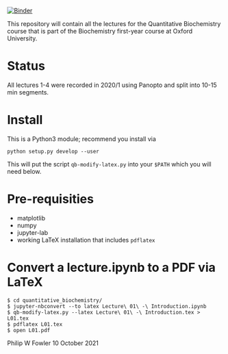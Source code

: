 [![Binder](https://mybinder.org/badge_logo.svg)](https://mybinder.org/v2/gh/philipwfowler/quantitative_biochemistry/master)


This repository will contain all the lectures for the Quantitative Biochemistry course that is part of the Biochemistry first-year course at Oxford University. 

# Status
All lectures 1-4 were recorded in 2020/1 using Panopto and split into 10-15 min segments.

# Install
This is a Python3 module; recommend you install via

`python setup.py develop --user`

This will put the script `qb-modify-latex.py` into your `$PATH` which you will need below.

# Pre-requisities

* matplotlib
* numpy
* jupyter-lab 
* working LaTeX installation that includes `pdflatex`

# Convert a lecture.ipynb to a PDF via LaTeX

```
$ cd quantitative_biochemistry/
$ jupyter-nbconvert --to latex Lecture\ 01\ -\ Introduction.ipynb
$ qb-modify-latex.py --latex Lecture\ 01\ -\ Introduction.tex > L01.tex
$ pdflatex L01.tex
$ open L01.pdf 
```

Philip W Fowler
10 October 2021
